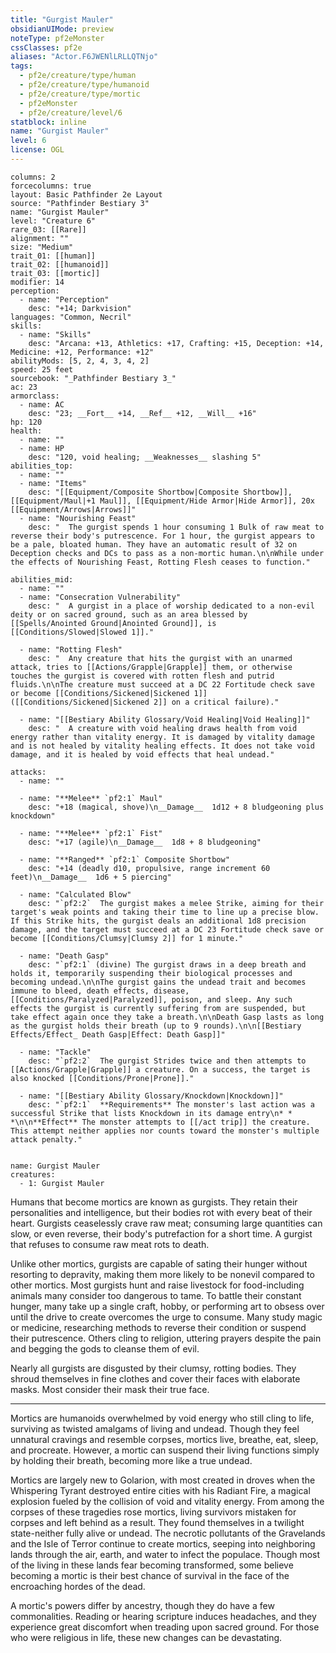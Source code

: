 ```yaml
---
title: "Gurgist Mauler"
obsidianUIMode: preview
noteType: pf2eMonster
cssClasses: pf2e
aliases: "Actor.F6JWENlLRLLQTNjo" 
tags:
  - pf2e/creature/type/human
  - pf2e/creature/type/humanoid
  - pf2e/creature/type/mortic
  - pf2eMonster
  - pf2e/creature/level/6
statblock: inline
name: "Gurgist Mauler"
level: 6
license: OGL
---
```


```statblock
columns: 2
forcecolumns: true
layout: Basic Pathfinder 2e Layout
source: "Pathfinder Bestiary 3"
name: "Gurgist Mauler"
level: "Creature 6"
rare_03: [[Rare]]
alignment: ""
size: "Medium"
trait_01: [[human]]
trait_02: [[humanoid]]
trait_03: [[mortic]]
modifier: 14
perception:
  - name: "Perception"
    desc: "+14; Darkvision"
languages: "Common, Necril"
skills:
  - name: "Skills"
    desc: "Arcana: +13, Athletics: +17, Crafting: +15, Deception: +14, Medicine: +12, Performance: +12"
abilityMods: [5, 2, 4, 3, 4, 2]
speed: 25 feet
sourcebook: "_Pathfinder Bestiary 3_"
ac: 23
armorclass:
  - name: AC
    desc: "23; __Fort__ +14, __Ref__ +12, __Will__ +16"
hp: 120
health:
  - name: ""
  - name: HP
    desc: "120, void healing; __Weaknesses__ slashing 5"
abilities_top:
  - name: ""
  - name: "Items"
    desc: "[[Equipment/Composite Shortbow|Composite Shortbow]], [[Equipment/Maul|+1 Maul]], [[Equipment/Hide Armor|Hide Armor]], 20x [[Equipment/Arrows|Arrows]]"
  - name: "Nourishing Feast"
    desc: "  The gurgist spends 1 hour consuming 1 Bulk of raw meat to reverse their body's putrescence. For 1 hour, the gurgist appears to be a pale, bloated human. They have an automatic result of 32 on Deception checks and DCs to pass as a non-mortic human.\n\nWhile under the effects of Nourishing Feast, Rotting Flesh ceases to function."

abilities_mid:
  - name: ""
  - name: "Consecration Vulnerability"
    desc: "  A gurgist in a place of worship dedicated to a non-evil deity or on sacred ground, such as an area blessed by [[Spells/Anointed Ground|Anointed Ground]], is [[Conditions/Slowed|Slowed 1]]."

  - name: "Rotting Flesh"
    desc: "  Any creature that hits the gurgist with an unarmed attack, tries to [[Actions/Grapple|Grapple]] them, or otherwise touches the gurgist is covered with rotten flesh and putrid fluids.\n\nThe creature must succeed at a DC 22 Fortitude check save or become [[Conditions/Sickened|Sickened 1]] ([[Conditions/Sickened|Sickened 2]] on a critical failure)."

  - name: "[[Bestiary Ability Glossary/Void Healing|Void Healing]]"
    desc: "  A creature with void healing draws health from void energy rather than vitality energy. It is damaged by vitality damage and is not healed by vitality healing effects. It does not take void damage, and it is healed by void effects that heal undead."

attacks:
  - name: ""

  - name: "**Melee** `pf2:1` Maul"
    desc: "+18 (magical, shove)\n__Damage__  1d12 + 8 bludgeoning plus knockdown"

  - name: "**Melee** `pf2:1` Fist"
    desc: "+17 (agile)\n__Damage__  1d8 + 8 bludgeoning"

  - name: "**Ranged** `pf2:1` Composite Shortbow"
    desc: "+14 (deadly d10, propulsive, range increment 60 feet)\n__Damage__  1d6 + 5 piercing"

  - name: "Calculated Blow"
    desc: "`pf2:2`  The gurgist makes a melee Strike, aiming for their target's weak points and taking their time to line up a precise blow. If this Strike hits, the gurgist deals an additional 1d8 precision damage, and the target must succeed at a DC 23 Fortitude check save or become [[Conditions/Clumsy|Clumsy 2]] for 1 minute."

  - name: "Death Gasp"
    desc: "`pf2:1` (divine) The gurgist draws in a deep breath and holds it, temporarily suspending their biological processes and becoming undead.\n\nThe gurgist gains the undead trait and becomes immune to bleed, death effects, disease, [[Conditions/Paralyzed|Paralyzed]], poison, and sleep. Any such effects the gurgist is currently suffering from are suspended, but take effect again once they take a breath.\n\nDeath Gasp lasts as long as the gurgist holds their breath (up to 9 rounds).\n\n[[Bestiary Effects/Effect_ Death Gasp|Effect: Death Gasp]]"

  - name: "Tackle"
    desc: "`pf2:2`  The gurgist Strides twice and then attempts to [[Actions/Grapple|Grapple]] a creature. On a success, the target is also knocked [[Conditions/Prone|Prone]]."

  - name: "[[Bestiary Ability Glossary/Knockdown|Knockdown]]"
    desc: "`pf2:1`  **Requirements** The monster's last action was a successful Strike that lists Knockdown in its damage entry\n* * *\n\n**Effect** The monster attempts to [[/act trip]] the creature. This attempt neither applies nor counts toward the monster's multiple attack penalty."
 
```

```encounter-table
name: Gurgist Mauler
creatures:
  - 1: Gurgist Mauler
```



Humans that become mortics are known as gurgists. They retain their personalities and intelligence, but their bodies rot with every beat of their heart. Gurgists ceaselessly crave raw meat; consuming large quantities can slow, or even reverse, their body's putrefaction for a short time. A gurgist that refuses to consume raw meat rots to death.

Unlike other mortics, gurgists are capable of sating their hunger without resorting to depravity, making them more likely to be nonevil compared to other mortics. Most gurgists hunt and raise livestock for food-including animals many consider too dangerous to tame. To battle their constant hunger, many take up a single craft, hobby, or performing art to obsess over until the drive to create overcomes the urge to consume. Many study magic or medicine, researching methods to reverse their condition or suspend their putrescence. Others cling to religion, uttering prayers despite the pain and begging the gods to cleanse them of evil.

Nearly all gurgists are disgusted by their clumsy, rotting bodies. They shroud themselves in fine clothes and cover their faces with elaborate masks. Most consider their mask their true face.

* * *

Mortics are humanoids overwhelmed by void energy who still cling to life, surviving as twisted amalgams of living and undead. Though they feel unnatural cravings and resemble corpses, mortics live, breathe, eat, sleep, and procreate. However, a mortic can suspend their living functions simply by holding their breath, becoming more like a true undead.

Mortics are largely new to Golarion, with most created in droves when the Whispering Tyrant destroyed entire cities with his Radiant Fire, a magical explosion fueled by the collision of void and vitality energy. From among the corpses of these tragedies rose mortics, living survivors mistaken for corpses and left behind as a result. They found themselves in a twilight state-neither fully alive or undead. The necrotic pollutants of the Gravelands and the Isle of Terror continue to create mortics, seeping into neighboring lands through the air, earth, and water to infect the populace. Though most of the living in these lands fear becoming transformed, some believe becoming a mortic is their best chance of survival in the face of the encroaching hordes of the dead.

A mortic's powers differ by ancestry, though they do have a few commonalities. Reading or hearing scripture induces headaches, and they experience great discomfort when treading upon sacred ground. For those who were religious in life, these new changes can be devastating.
